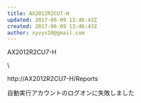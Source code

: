 ```yaml
---
title: AX2012R2CU7-H
updated: 2017-06-09 13:46:43Z
created: 2017-06-09 13:46:43Z
author: xyvyx10@gmail.com
---
```


AX2012R2CU7-H

\

http://AX2012R2CU7-H/Reports

自動実行アカウントのログオンに失敗しました